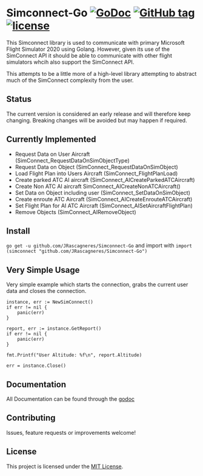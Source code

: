 # Simconnect-Go [![GoDoc](https://godoc.org/github.com/JRascagneres/Simconnect-Go?status.svg)](https://godoc.org/github.com/JRascagneres/Simconnect-Go) [![GitHub tag](https://img.shields.io/github/tag/JRascagneres/Simconnect-Go.svg)](https://github.com/JRascagneres/Simconnect-Go/releases) [![license](https://img.shields.io/github/license/JRascagneres/Simconnect-Go.svg)](https://github.com/JRascagneres/Simconnect-Go/blob/master/LICENSE)

This Simconnect library is used to communicate with primary Microsoft Flight Simulator 2020 using Golang. However, given its use of the SimConnect API it should be able to communicate with other flight simulators whcih also support the SimConnect API.

This attempts to be a little more of a high-level library attempting to abstract much of the SimConnect complexity from the user.

## Status

The current version is considered an early release and will therefore keep changing. Breaking changes will be avoided but may happen if required.

## Currently Implemented

- Request Data on User Aircraft (SimConnect_RequestDataOnSimObjectType)
- Request Data on Object (SimConnect_RequestDataOnSimObject)
- Load Flight Plan into Users Aircraft (SimConnect_FlightPlanLoad)
- Create parked ATC AI aircraft (SimConnect_AICreateParkedATCAircraft)
- Create Non ATC AI aircraft SimConnect_AICreateNonATCAircraft()
- Set Data on Object including user (SimConnect_SetDataOnSimObject)
- Create enroute ATC Aircraft (SimConnect_AICreateEnrouteATCAircraft)
- Set Flight Plan for AI ATC Aircraft (SimConnect_AISetAircraftFlightPlan)
- Remove Objects (SimConnect_AIRemoveObject)

## Install

`go get -u github.com/JRascagneres/Simconnect-Go`
and import with
`import (simconnect "github.com/JRascagneres/Simconnect-Go")`

## Very Simple Usage
Very simple example which starts the connection, grabs the current user data and closes the connection.
```
instance, err := NewSimConnect()
if err != nil {
    panic(err)
}

report, err := instance.GetReport()
if err != nil {
    panic(err)
}

fmt.Printf("User Altitude: %f\n", report.Altitude)

err = instance.Close()
```

## Documentation

All Documentation can be found through the [godoc](https://godoc.org/github.com/JRascagneres/Simconnect-Go)

## Contributing

Issues, feature requests or improvements welcome!

## License
This project is licensed under the [MIT License](LICENSE).
